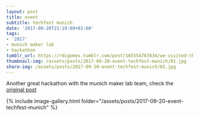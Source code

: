 ```yaml
---
layout: post
title: event
subtitle: techfest munich
date: '2017-09-20T21:19:09+01:00'
tags:
- '2017'
- munich maker lab
- hackathon
tumblr_url: https://rdcgomes.tumblr.com/post/165554767834/we-visited-the-techfest-munich-hackathon-and-had
thumbnail-img: /assets/posts/2017-09-20-event-techfest-munich/01.jpg
share-img: /assets/posts/2017-09-20-event-techfest-munich/01.jpg
---
```


Another great hackathon with the munich maker lab team, check the [original post](https://log.munichmakerlab.de/post/165263626255/we-visited-the-techfest-munich-hackathon-and-had)

{% include image-gallery.html folder="/assets/posts/2017-09-20-event-techfest-munich" %}
